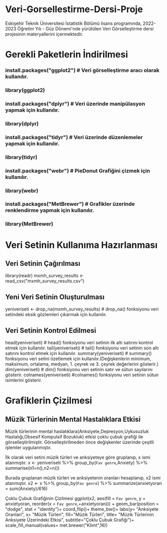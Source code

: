 # Veri-Gorsellestirme-Dersi-Proje
Eskişehir Teknik Üniversitesi İstatistik Bölümü lisans programında, 2022-2023 Öğretim Yılı - Güz Dönemi'nde yürütülen Veri Görselleştirme dersi projesinin materyallerini içermektedir.

# Gerekli Paketlerin İndirilmesi
### install.packages("ggplot2")     # Veri görselleştirme aracı olarak kullanılır.
### library(ggplot2)
### install.packages("dplyr")     # Veri üzerinde manipülasyon yapmak için kullanılır.
### library(dplyr)
### install.packages("tidyr")     # Veri üzerinde düzenlemeler yapmak için kullanılır.
### library(tidyr)
### install.packages("webr")     # PieDonut Grafiğini çizmek için kullanılır.
### library(webr)
### install.packages("MetBrewer")     # Grafikler üzerinde renklendirme yapmak için kullanılır.
### library(MetBrewer)

# Veri Setinin Kullanıma Hazırlanması

## Veri Setinin Çağırılması
library(readr)
mxmh_survey_results <- read_csv("mxmh_survey_results.csv")

## Yeni Veri Setinin Oluşturulması
yeniveriseti <- drop_na(mxmh_survey_results)     # drop_na() fonksiyonu veri setindeki eksik gözlemleri çıkarmak için kullanılır.

## Veri Setinin Kontrol Edilmesi
head(yeniveriseti)     # head() fonksiyonu veri setinin ilk altı satırını kontrol etmek için kullanılır.
tail(yeniveriseti)     # tail() fonksiyonu veri setinin son altı satırını kontrol etmek için kullanılır.
summary(yeniveriseti)     # summary() fonksiyonu veri setini özetlemek için kullanılır.(Değişkenlerin minimum, maksimum, ortalama, medyan, 1. çeyrek ve 3. çeyrek değerlerini gösterir.)
dim(yeniveriseti)     # dim() fonksiyonu veri setinin satır ve sütun sayılarını gösterir.
colnames(yeniveriseti)     #colnames() fonksiyonu veri setinin sütun isimlerini gösterir.

# Grafiklerin Çizilmesi

## Müzik Türlerinin Mental Hastalıklara Etkisi
Müzik türlerinin mental haslatıklara(Anksiyete,Depresyon,Uykusuzluk Hastalığı,Obsesif Kompulsif Bozukluk) etkisi çoklu çubuk grafiği ile görselleştirilmiştir. Görselleştirilmeden önce değişkenler üzerinde çeşitli işlemler uygulanmıştır.

İlk olarak veri setini müzik türleri ve anksiyeteye göre gruplanıp, x ismi atanmıştır.
x <- yeniveriseti %>%
  group_by(`Fav genre`,Anxiety) %>%
  summarise(n1=n(),n2=n())

Burada gruplanan müzik türleri ve anksiyetenin oranları hesaplanıp, x2 ismi atanmıştır.
x2 <- x %>%
  group_by(`Fav genre`) %>%
  summarize(anxietyoran = sum(Anxiety)/616)

Çoklu Çubuk Grafiğinin Çizilmesi
ggplot(x2, aes(fill = `Fav genre`, 
               y = anxietyoran, 
               reorder(x = `Fav genre`,+anxietyoran))) + 
  geom_bar(position = "dodge", 
           stat = "identity")+
  coord_flip()+
  theme_bw()+
  labs(y= "Anksiyete Oranlari",
       x= "Müzik Türleri",
       fill="Müzik Türleri",
       title= "Müzik Türlerinin Anksiyete Üzerindeki Etkisi",
       subtitle="Çoklu Çubuk Grafiği")+
  scale_fill_manual(values= met.brewer("Klimt",16))
  
  
  






 
